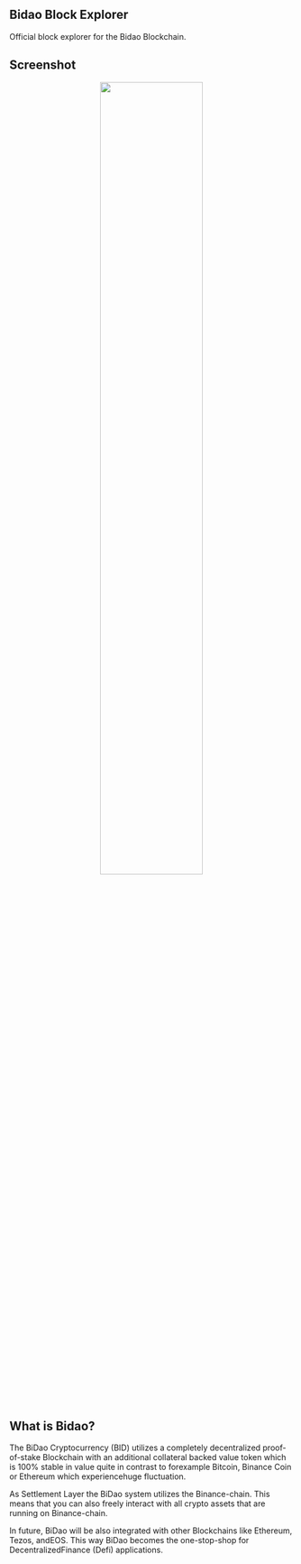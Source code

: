 ## Bidao Block Explorer

Official block explorer for the Bidao Blockchain.

## Screenshot

<div align="center">

<img width="60%" src="https://github.com/meik99-tech/bidao-block-explorer/blob/master/images/ 	Screenshot from 2020-02-10 16-26-53.png?raw=true">
  
</div>

## What is Bidao?

The BiDao Cryptocurrency (BID) utilizes a completely decentralized proof-of-stake Blockchain with an additional collateral backed value token which is 100% stable in value quite in contrast to forexample Bitcoin, Binance Coin or Ethereum which experiencehuge fluctuation. 

As Settlement Layer the BiDao system utilizes the Binance-chain. This means that you can also freely interact with all crypto assets that are running on Binance-chain. 

In future, BiDao will be also integrated with other Blockchains like Ethereum, Tezos, andEOS. This way BiDao becomes the one-stop-shop for DecentralizedFinance (Defi) applications.


